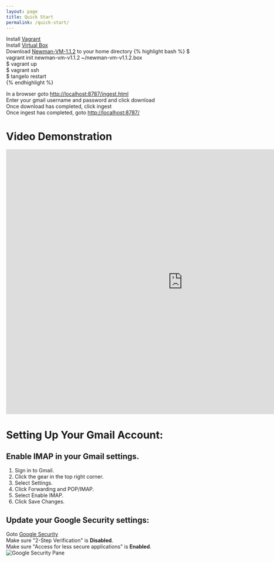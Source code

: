 ```yaml
---
layout: page
title: Quick Start
permalink: /quick-start/
---
```


Install [Vagrant](http://www.vagrantup.com/)  
Install [Virtual Box](https://www.virtualbox.org/wiki/Downloads)  
Download [Newman-VM-1.1.2](https://www.dropbox.com/s/h0pyxjj3rlhodv0/newman-vm-v1.1.2.box?dl=0) to your home directory
{% highlight bash %}
$ vagrant init newman-vm-v1.1.2 ~/newman-vm-v1.1.2.box  
$ vagrant up  
$ vagrant ssh  
$ tangelo restart  
{% endhighlight %}

In a browser goto [http://localhost:8787/ingest.html](http://localhost:8787/ingest.html)  
Enter your gmail username and password and click download  
Once download has completed, click ingest  
Once ingest has completed, goto [http://localhost:8787/](http://localhost:8787/)  

# Video Demonstration  

<iframe src="http://www.youtube.com/embed/E9zAR9Uoo3Q" width="964" height="723" allowfullscreen="" frameborder="0"></iframe>  


# Setting Up Your Gmail Account:  

## Enable IMAP in your Gmail settings.  
  1. Sign in to Gmail.
  1. Click the gear in the top right corner.
  1. Select Settings.
  1. Click Forwarding and POP/IMAP.
  1. Select Enable IMAP.
  1. Click Save Changes.  

## Update your Google Security settings:  
Goto [Google Security](https://security.google.com)  
Make sure "2-Step Verification" is **Disabled**.  
Make sure "Access for less secure applications" is **Enabled**.  
![Google Security Pane](../img/google_security.png)
